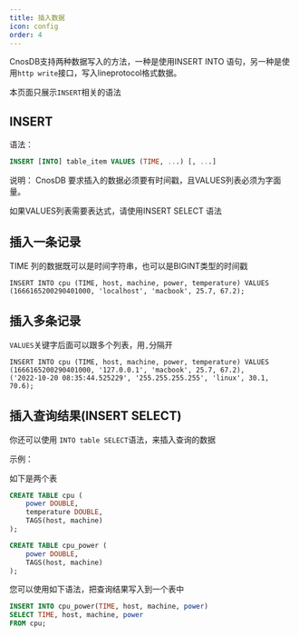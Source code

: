 ```yaml
---
title: 插入数据
icon: config
order: 4
---
```


CnosDB支持两种数据写入的方法，一种是使用INSERT INTO 语句，另一种是使用`http write`接口，写入lineprotocol格式数据。

本页面只展示`INSERT`相关的语法
## INSERT

语法：

```sql
INSERT [INTO] table_item VALUES (TIME, ...) [, ...]
```

说明：
CnosDB 要求插入的数据必须要有时间戳，且VALUES列表必须为字面量。

如果VALUES列表需要表达式，请使用INSERT SELECT 语法


## 插入一条记录

TIME 列的数据既可以是时间字符串，也可以是BIGINT类型的时间戳

```
INSERT INTO cpu (TIME, host, machine, power, temperature) VALUES
(1666165200290401000, 'localhost', 'macbook', 25.7, 67.2);
```

## 插入多条记录

`VALUES`关键字后面可以跟多个列表，用`,`分隔开

```
INSERT INTO cpu (TIME, host, machine, power, temperature) VALUES
(1666165200290401000, '127.0.0.1', 'macbook', 25.7, 67.2),
('2022-10-20 08:35:44.525229', '255.255.255.255', 'linux', 30.1, 70.6);
```

## 插入查询结果(INSERT SELECT)

你还可以使用 `INTO table SELECT`语法，来插入查询的数据

示例：

如下是两个表

```sql
CREATE TABLE cpu (
    power DOUBLE,
    temperature DOUBLE,
    TAGS(host, machine)
);

CREATE TABLE cpu_power (
    power DOUBLE,
    TAGS(host, machine)
);
```

您可以使用如下语法，把查询结果写入到一个表中

```sql
INSERT INTO cpu_power(TIME, host, machine, power)
SELECT TIME, host, machine, power
FROM cpu;
```